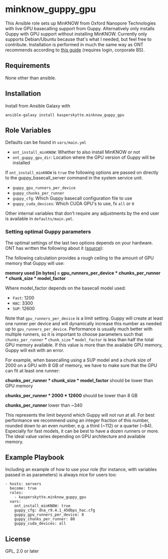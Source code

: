 minknow_guppy_gpu
=========

This Ansible role sets up MinKNOW from Oxford Nanopore Technologies with live GPU basecalling support from Guppy. Alternatively only installs Guppy with GPU support without installing MinKNOW. Currently only supports Debian/Ubuntu because that's what I needed, but feel free to contribute. Installation is performed in much the same way as ONT recommends according to [this guide](https://community.nanoporetech.com/docs/prepare/library_prep_protocols/Guppy-protocol/v/gpb_2003_v1_revae_14dec2018/installing-gpu-version-of-guppy-with-minknow-for-minion) (requires login, corporate BS).

Requirements
------------

None other than ansible.

Installation
----------------
Install from Ansible Galaxy with
```
ansible-galaxy install kasperskytte.minknow_guppy_gpu
```
Role Variables
--------------

Defaults can be found in `vars/main.yml`

- `ont_install_minKNOW`: Whether to also install MinKNOW or not
- `ont_guppy_gpu_dir`: Location where the GPU version of Guppy will be installed

If `ont_install_minKNOW` is `true` the following options are passed on directly to the guppy_basecall_server command in the system service unit.
- `guppy_gpu_runners_per_device`
- `guppy_chunks_per_runner`
- `guppy_cfg`: Which Guppy basecall configuration file to use
- `guppy_cuda_devices`: Which CUDA GPU's to use, fx `all` or `0`

Other internal variables that don't require any adjustments by the end user is available in `defaults/main.yml`.

### **Setting optimal Guppy parameters**
The optimal settings of the last two options depends on your hardware. ONT has written the following about it ([source](https://community.nanoporetech.com/docs/prepare/library_prep_protocols/Guppy-protocol/v/gpb_2003_v1_revae_14dec2018/linux-guppy)):


The following calculation provides a rough ceiling to the amount of GPU memory that Guppy will use:

**memory used [in bytes] = gpu_runners_per_device * chunks_per_runner * chunk_size * model_factor**

Where model_factor depends on the basecall model used:

- `Fast`: 1200
- `HAC`: 3300
- `SUP`: 12600

Note that `gpu_runners_per_device` is a limit setting. Guppy will create at least one runner per device and will dynamically increase this number as needed up to `gpu_runners_per_device`. Performance is usually much better with multiple runners, so it is important to choose parameters such that `chunks_per_runner` * `chunk_size` * `model_factor` is less than half the total GPU memory available. If this value is more than the available GPU memory, Guppy will exit with an error.

For example, when basecalling using a SUP model and a chunk size of 2000 on a GPU with 8 GB of memory, we have to make sure that the GPU can fit at least one runner:


**chunks_per_runner * chunk_size * model_factor** should be lower than GPU memory

**chunks_per_runner * 2000 * 12600** should be lower than 8 GB

**chunks_per_runner** lower than ~340

This represents the limit beyond which Guppy will not run at all. For best performance we recommend using an integer fraction of this number, rounded down to an even number, e.g. a third (~112) or a quarter (~84). Especially for fast models, it can be best to have a dozen runners or more. The ideal value varies depending on GPU architecture and available memory.

Example Playbook
----------------

Including an example of how to use your role (for instance, with variables passed in as parameters) is always nice for users too:
```
- hosts: servers
  become: true
  roles:
    - kasperskytte.minknow_guppy_gpu
  vars:
    ont_install_minKNOW: true
    guppy_cfg: dna_r9.4.1_450bps_hac.cfg
    guppy_gpu_runners_per_device: 8
    guppy_chunks_per_runner: 80
    guppy_cuda_devices: all
```
License
-------

GPL, 2.0 or later
